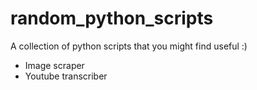 # random_python_scripts

A collection of python scripts that you might find useful :)
- Image scraper
- Youtube transcriber
